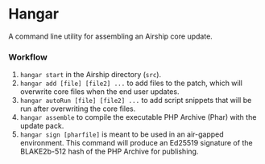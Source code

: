 # Hangar

A command line utility for assembling an Airship core update.

### Workflow

1. `hangar start` in the Airship directory (`src`).
2. `hangar add [file] [file2] ...` to add files to the patch, which will 
   overwrite core files when the end user updates.
3. `hangar autoRun [file] [file2] ...` to add script snippets that will be run
   after overwriting the core files.
4. `hangar assemble` to compile the executable PHP Archive (Phar) with the
   update pack.
5. `hangar sign [pharfile]` is meant to be used in an air-gapped environment.
   This command will produce an Ed25519 signature of the BLAKE2b-512 hash of
   the PHP Archive for publishing.

